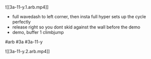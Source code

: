 

![[3a-11-y.1.arb.mp4]]

* full wavedash to left corner, then insta full hyper sets up the cycle perfectly
* release right so you dont skid against the wall before the demo
* demo, buffer 1 climbjump

#arb #3a #3a-11-y



![[3a-11-y.2.arb.mp4]]


